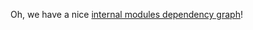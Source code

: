 Oh, we have a nice [internal modules dependency graph][1]!

 [1]: http://vsegda.budueba.com/img/550709f833715c908f8c8e12e756f3dd.jpg
